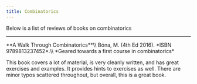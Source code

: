 ```yaml
---
title: Combinatorics
---
```


Below is a list of reviews of books on combinatorics

<hr>
**A Walk Through Combinatorics**\\
Bóna, M. (4th Ed 2016). *ISBN 9789813237452*.\\
*Geared towards a first course in combinatorics*

This book covers a lot of material, is very cleanly written, and has great exercises and examples. It provides hints to exercises as well. There are minor typos scattered throughout, but overall, this is a great book. 
